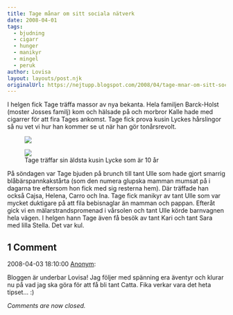 ```yaml
---
title: Tage månar om sitt sociala nätverk
date: 2008-04-01
tags: 
  - bjudning
  - cigarr
  - hunger
  - manikyr
  - mingel
  - peruk	
author: Lovisa
layout: layouts/post.njk
originalUrl: https://nejtupp.blogspot.com/2008/04/tage-mnar-om-sitt-sociala-ntverk.html
---
```


I helgen fick Tage träffa massor av nya bekanta. Hela familjen Barck-Holst (moster Josses familj) kom och hälsade på och morbror Kalle hade med cigarrer för att fira Tages ankomst. Tage fick prova kusin Lyckes hårslingor så nu vet vi hur han kommer se ut när han gör tonårsrevolt.

<figure>
	<img src="../../../../img/_MG_0864_1024pix.jpg">
</figure>

<figure>
	<img src="../../../../img/_MG_0870_1024pix.jpg">
	<figcaption>Tage träffar sin äldsta kusin Lycke som är 10 år</figcaption>
</figure>

På söndagen var Tage bjuden på brunch till tant Ulle som hade gjort smarrig blåbärspannkakstårta (som den numera glupska mamman mumsat på i dagarna tre eftersom hon fick med sig resterna hem). Där träffade han också Cajsa, Helena, Carro och Ina. Tage fick manikyr av tant Ulle som var mycket duktigare på att fila bebisnaglar än mamman och pappan. Efteråt gick vi en mälarstrandspromenad i vårsolen och tant Ulle körde barnvagnen hela vägen. I helgen hann Tage även få besök av tant Kari och tant Sara med lilla Stella. Det var kul.

<div class="comments">
	<div class="comments-header"><h2>1 Comment</h2></div>
	<div class="comments-body">
			<div class="comment" id="comment-8274922951160350394">
				<p class="comment-header">
					<date datetime="2008-04-03T18:10:00.000+02:00">2008-04-03 18:10:00</date> 
					<a href="undefined" rel="nofollow">Anonym</a>:
				</p>
				<div class="comment-content"><p>Bloggen är underbar Lovisa! Jag följer med spänning era äventyr och klurar nu på vad jag ska göra för att få bli tant Catta. Fika verkar vara det heta tipset... :)</p></div>
				<div class="comment-footer"></div>
			</div></div>
	<p class="comments-footer"><em>Comments are now closed.</em></p>
</div>